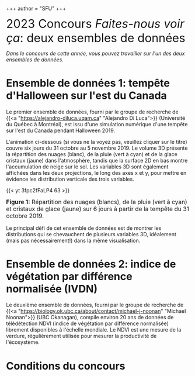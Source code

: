 +++
author = "SFU"
+++

<font size="+3">2023 Concours *Faites-nous voir ça*: deux ensembles de données</font>

<!-- *Le concours IEEE SciVis 2021 est dédié à la création de nouvelles approches et de visualisations de pointe -->
<!-- pour aider scientifiques du domaine pour mieux comprendre les processus de convection dans le manteau -->
<!-- terrestre. Les participants au concours seront invité à présenter à la session spéciale du concours SciVis à -->
<!-- l'IEEE Vis 2021 du 23 au 28 octobre 2021, et le gagnant sera invitée à soumettre un article de journal complet -->
<!-- (avec un processus de révision accéléré) à IEEE Computer Graphics et Journal des applications (CG&A). Le -->
<!-- concours est sponsorisé par [IEEE Vis](http://ieeevis.org) et [Calcul Canada](https://www.calculcanada.ca).* -->

*Dans le concours de cette année, vous pouvez travailler sur l'un des deux ensembles de données.*

<!-- <br> -->

# Ensemble de données 1: tempête d'Halloween sur l'est du Canada

Le premier ensemble de données, fourni par le groupe de recherche de {{<a "https://alejandro-diluca.uqam.ca"
"Alejandro Di Luca">}} (Université du Québec à Montréal), est issu d'une simulation numérique d'une tempête
sur l'est du Canada pendant Halloween 2019.

L'animation ci-dessous (si vous ne la voyez pas, veuillez cliquer sur le titre) couvre six jours du 31 octobre au
5 novembre 2019. Le volume 3D présente la répartition des nuages ​​(blanc), de la pluie (vert à cyan) et de la glace
cristaux (jaune) dans l'atmosphère, tandis que la surface 2D en bas montre l'accumulation de neige sur le
sol. Les variables 3D sont également affichées dans les deux projections, le long des axes x et y, pour mettre en évidence les
distribution verticale des trois variables.

{{< yt 3fpc2fFaLP4 63 >}}
<p style="line-height: 1.2;"> <font size="3"> <b>Figure 1:</b> Répartition des nuages ​​(blancs), de la pluie (vert à
cyan) et cristaux de glace (jaune) sur 6 jours à partir de la tempête du 31 octobre 2019.</font> </p>

Le principal défi de cet ensemble de données est de montrer les distributions qui se chevauchent de plusieurs variables 3D, idéalement
(mais pas nécessairement!) dans la même visualisation.

# Ensemble de données 2: indice de végétation par différence normalisée (IVDN)

Le deuxième ensemble de données, fourni par le groupe de recherche de {{<a
"https://biology.ok.ubc.ca/about/contact/michael-j-noonan" "Michael Noonan">}} (UBC Okanagan), compile environ
20 ans de données de télédétection NDVI (indice de végétation par différence normalisée) librement disponibles
à l'échelle mondiale. Le NDVI est une mesure de la verdure, régulièrement utilisée pour mesurer la
productivité de l'écosystème.

# Conditions du concours
